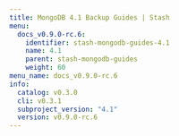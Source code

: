 ```yaml
---
title: MongoDB 4.1 Backup Guides | Stash
menu:
  docs_v0.9.0-rc.6:
    identifier: stash-mongodb-guides-4.1
    name: 4.1
    parent: stash-mongodb-guides
    weight: 60
menu_name: docs_v0.9.0-rc.6
info:
  catalog: v0.3.0
  cli: v0.3.1
  subproject_version: "4.1"
  version: v0.9.0-rc.6
---
```


